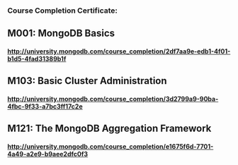 ### Course Completion Certificate:

## M001: MongoDB Basics
#### http://university.mongodb.com/course_completion/2df7aa9e-edb1-4f01-b1d5-4fad31389b1f

## M103: Basic Cluster Administration 
#### http://university.mongodb.com/course_completion/3d2799a9-90ba-4fbc-9f33-a7bc3ff17c2e

## M121: The MongoDB Aggregation Framework
#### http://university.mongodb.com/course_completion/e1675f6d-7701-4a49-a2e9-b9aee2dfc0f3


